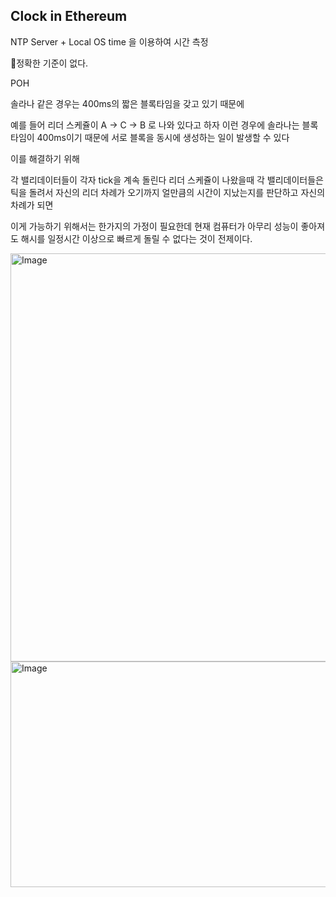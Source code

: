 









## Clock in Ethereum 

NTP Server + Local OS time 을 이용하여 시간 측정 ​

정확한 기준이 없다. 



POH 

솔라나 같은 경우는 400ms의 짧은 블록타임을 갖고 있기 때문에 


예를 들어 리더 스케쥴이 A -> C -> B 로 나와 있다고 하자 이런 경우에 솔라나는 블록타임이 400ms이기 때문에 
서로 블록을 동시에 생성하는 일이 발생할 수 있다  


이를 해결하기 위해 

각 밸리데이터들이 각자 tick을 계속 돌린다 
리더 스케쥴이 나왔을때 각 밸리데이터들은 틱을 돌려서 자신의 리더 차례가 오기까지 얼만큼의 시간이 지났는지를 판단하고 자신의 차례가 되면 



이게 가능하기 위해서는 한가지의 가정이 필요한데 현재 컴퓨터가 아무리 성능이 좋아져도 해시를 일정시간 이상으로 빠르게 돌릴 수 없다는 것이 전제이다. 



<img width="1220" height="653" alt="Image" src="https://github.com/user-attachments/assets/44e75941-32de-4221-88ad-d548bf9de28f" />



<img width="739" height="361" alt="Image" src="https://github.com/user-attachments/assets/ed98cc4b-ab95-4351-99f0-dacb92fd9cd5" />

